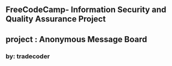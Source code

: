 **FreeCodeCamp**- Information Security and Quality Assurance Project
------
## project : Anonymous Message Board

### by: tradecoder

